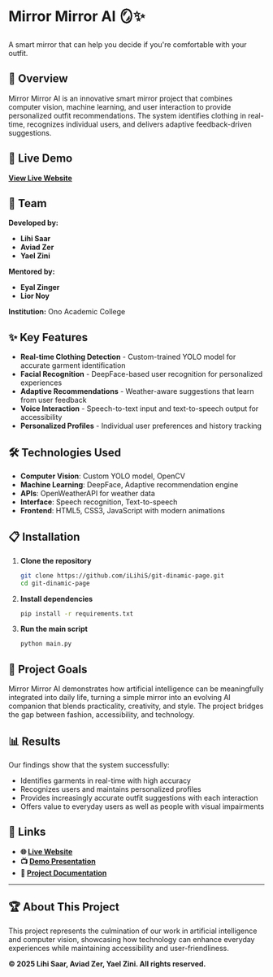 # Mirror Mirror AI 🪞✨

A smart mirror that can help you decide if you're comfortable with your outfit.

## 🌟 Overview

Mirror Mirror AI is an innovative smart mirror project that combines computer vision, machine learning, and user interaction to provide personalized outfit recommendations. The system identifies clothing in real-time, recognizes individual users, and delivers adaptive feedback-driven suggestions.

## 🚀 Live Demo

**[View Live Website](https://ilihis.github.io/git-dinamic-page/)**

## 👥 Team

**Developed by:**
- **Lihi Saar** 
- **Aviad Zer**
- **Yael Zini**

**Mentored by:**
- **Eyal Zinger**
- **Lior Noy**

**Institution:** Ono Academic College

## ✨ Key Features

- **Real-time Clothing Detection** - Custom-trained YOLO model for accurate garment identification
- **Facial Recognition** - DeepFace-based user recognition for personalized experiences
- **Adaptive Recommendations** - Weather-aware suggestions that learn from user feedback
- **Voice Interaction** - Speech-to-text input and text-to-speech output for accessibility
- **Personalized Profiles** - Individual user preferences and history tracking

## 🛠️ Technologies Used

- **Computer Vision**: Custom YOLO model, OpenCV
- **Machine Learning**: DeepFace, Adaptive recommendation engine
- **APIs**: OpenWeatherAPI for weather data
- **Interface**: Speech recognition, Text-to-speech
- **Frontend**: HTML5, CSS3, JavaScript with modern animations

## 📋 Installation

1. **Clone the repository**
   ```bash
   git clone https://github.com/iLihiS/git-dinamic-page.git
   cd git-dinamic-page
   ```

2. **Install dependencies**
   ```bash
   pip install -r requirements.txt
   ```

3. **Run the main script**
   ```bash
   python main.py
   ```

## 🎯 Project Goals

Mirror Mirror AI demonstrates how artificial intelligence can be meaningfully integrated into daily life, turning a simple mirror into an evolving AI companion that blends practicality, creativity, and style. The project bridges the gap between fashion, accessibility, and technology.

## 📊 Results

Our findings show that the system successfully:
- Identifies garments in real-time with high accuracy
- Recognizes users and maintains personalized profiles
- Provides increasingly accurate outfit suggestions with each interaction
- Offers value to everyday users as well as people with visual impairments

## 🔗 Links

- **🌐 [Live Website](https://lihis.github.io/git-dinamic-page/)**
- **📺 [Demo Presentation](https://www.canva.com/design/DAGzsCh04XU/pAElWKISa-OeqFAqpbcSkQ/edit)**
- **📄 [Project Documentation](https://docs.google.com/document/d/1W4IK6ipGdWQxoeqbFvuVZluwZ9Uwtt_v5Hicuhv_gq4/edit)**

---

## 🏆 About This Project

This project represents the culmination of our work in artificial intelligence and computer vision, showcasing how technology can enhance everyday experiences while maintaining accessibility and user-friendliness.

**© 2025 Lihi Saar, Aviad Zer, Yael Zini. All rights reserved.**
